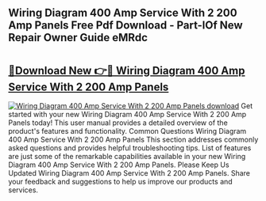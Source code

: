 ## Wiring Diagram 400 Amp Service With 2 200 Amp Panels Free Pdf Download - Part-lOf New Repair Owner Guide eMRdc

# <h2><a href="http://dfu814.blite.top/?on=Wiring+Diagram+400+Amp+Service+With+2+200+Amp+Panels">🔗Download New 👉🔴 Wiring Diagram 400 Amp Service With 2 200 Amp Panels</a></h2>

[![Wiring Diagram 400 Amp Service With 2 200 Amp Panels download](https://i.imgur.com/lujVjoI.png)](http://dfu814.blite.top/?on=Wiring+Diagram+400+Amp+Service+With+2+200+Amp+Panels)
Get started with your new Wiring Diagram 400 Amp Service With 2 200 Amp Panels today! This user manual provides a detailed overview of the product's features and functionality. Common Questions Wiring Diagram 400 Amp Service With 2 200 Amp Panels This section addresses commonly asked questions and provides helpful troubleshooting tips. List of features are just some of the remarkable capabilities available in your new Wiring Diagram 400 Amp Service With 2 200 Amp Panels. Please Keep Us Updated Wiring Diagram 400 Amp Service With 2 200 Amp Panels. Share your feedback and suggestions to help us improve our products and services.
